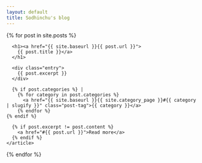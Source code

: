 ```yaml
---
layout: default
title: Sodhinchu's blog
---
```

<div class="posts">
  {% for post in site.posts %}
    <article class="post">

      <h1><a href="{{ site.baseurl }}{{ post.url }}">
        {{ post.title }}</a>
      </h1>

      <div class="entry">
        {{ post.excerpt }}
      </div>
      
      {% if post.categories %} | 
        {% for category in post.categories %}
          <a href="{{ site.baseurl }}{{ site.category_page }}#{{ category | slugify }}" class="post-tag">{{ category }}</a>
        {% endfor %}
    {% endif %}

      {% if post.excerpt != post.content %}
        <a href="#{{ post.url }}">Read more</a>
      {% endif %}
    </article>
  {% endfor %}
</div>
